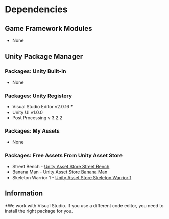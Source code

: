 # Dependencies

## Game Framework Modules
 - None

## Unity Package Manager

### Packages: Unity Built-in
 - None

### Packages: Unity Registery
 - Visual Studio Editor v2.0.16 *
 - Unity UI v1.0.0
 - Post Processing v 3.2.2 

### Packages: My Assets
 - None

### Packages: Free Assets From Unity Asset Store
 - Street Bench - <a href="https://assetstore.unity.com/packages/3d/props/exterior/street-bench-656">Unity Asset Store Street Bench</a>
 - Banana Man - <a href="https://assetstore.unity.com/packages/3d/characters/humanoids/banana-man-196830">Unity Asset Store Banana Man</a>
 - Skeleton Warrior 1 - <a href="https://assetstore.unity.com/packages/3d/characters/humanoids/fantasy/skeleton-warrior-1-222338">Unity Asset Store Skeleton Warrior 1</a>

## Information
*We work with Visual Studio. If you use a different code editor, you need to install the right package for you.  
